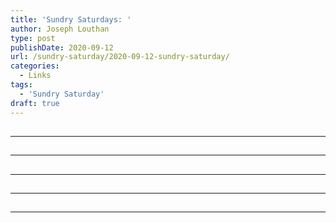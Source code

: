 ```yaml
---
title: 'Sundry Saturdays: '
author: Joseph Louthan
type: post
publishDate: 2020-09-12
url: /sundry-saturday/2020-09-12-sundry-saturday/
categories:
  - Links
tags:
  - 'Sundry Saturday'
draft: true
---
```


##


------

##


------

##


------

##


------

##


------

